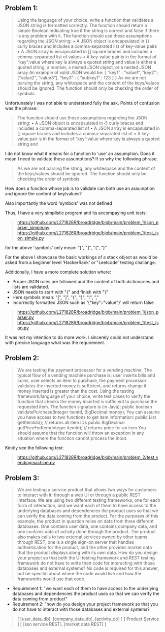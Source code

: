 
## Problem 1: 

> Using the language of your choice, write a function that validates a JSON string is
> formatted correctly. The function should return a simple Boolean indicating true if the string is
> correct and false if there is any problem with it.
> The function should use these assumptions regarding the JSON string:
> • A JSON object is encapsulated in {} curly braces and includes a comma-separated list of
> key-value pairs
> • A JSON array is encapsulated in [] square braces and includes a comma-separated list of
> values
> • A key-value pair is in the format of “key”:value where key is always a quoted string and
> value is either a quoted string, a number, a nested JSON object, or a nested JSON array
> An example of valid JSON would be:
> { “key1” : “value1”, “key2” : [“value2”, “value3”], “key3” : { “subkey1” : 123 } }
> As we are not parsing the string, any whitespace and the content of the keys/values should be
> ignored. The function should only be checking the order of symbols.
> 

Unfortunately I was not able to understand fully the ask. Points of confusion 
was the phrase:

> The function should use these assumptions regarding the JSON string:
> • A JSON object is encapsulated in {} curly braces and includes a comma-separated list of
> • A JSON array is encapsulated in [] square braces and includes a comma-separated list of
> • A key-value pair is in the format of “key”:value where key is always a quoted string and

I do not know what it means for a function to 'use' an assumption.
Does it mean I need to validate these assumptions?
If so why the following phrase:

> As we are not parsing the string, any whitespace and the content of the keys/values should be
> ignored. The function should only be checking the order of symbols.

How does a function whose job is to validate can both use an assumption and ignore
the content of key/values?

Also importantly the word 'symbols' was not defined

Thus, I have a very simplistic program and its accompaying unit tests:

> https://github.com/L271828R/broadridge/blob/main/problem_1/json_parser_simple.py
> https://github.com/L271828R/broadridge/blob/main/problem_1/test_json_simple.py

for the above 'symbols' only mean: "[", "]", "{", "}"

For the above I showcase the basic workings of a stack object as would be asked
from a beginner level 'HackerRank' or "Leetcode' testing challange.


Additionally, I have a more complete solution where:

* Proper JSON rules are followed and the content of both dictionaries and lists are validated.
* JSON needs to start with "{" and finish with "}" 
* Here symbols mean: "[", "]", "{", "}", ":", ","
* Incorrectly formatted JSON such as '{"key"::"value"}' will return false

> https://github.com/L271828R/broadridge/blob/main/problem_1/json_parser.py
> https://github.com/L271828R/broadridge/blob/main/problem_1/test_json.py

It was not my intention to do more work. I sincerely could not understand
with precise language what was the requirement.


## Problem 2: 

> We are testing the payment processor for a vending machine. The typical flow of a
> vending machine purchase is: user inserts bills and coins, user selects an item to purchase, the
> payment processor validates the inserted money is sufficient, and returns change if money
> inserted is greater than the cost.
> Using the testing framework/language of your choice, write test cases to verify the function
> that checks the money inserted is sufficient to purchase the requested item. The function
> signature is (in Java):
> public boolean validatePurchase(Integer itemId, BigDecimal money);
> You can assume you have access to two functions to get item information:
> public List<Integer> getItemIds(); // returns all item IDs
> public BigDecimal getPriceForItem(Integer itemId); // returns price for an item
> You should assume that the function will throw an exception in any situation where the
> function cannot process the input.
> 

Kindly see the following test:

> https://github.com/L271828R/broadridge/blob/main/problem_2/test_vendingmachine.py




## Problem 3:

> We are testing a service product that allows two ways for customers to interact with
> it: through a web UI or through a public REST interface. We are using two different testing
> frameworks, one for each form of interaction, and we want each of them to have access to the
> underlying databases and dependencies the product uses so that we can verify the data coming
> from the product.
> For the purposes of this example, the product in question relies on data from three different
> databases. One contains user data, one contains company data, and one contains data of
> activity done through the product. The product also makes calls to two external services owned
> by other teams through REST, one is a single sign-on server that handles authentication for the
> product, and the other provides market data that the product displays along with its own data.
> How do you design your project so that both the UI testing framework and REST testing
> framework do not have to write their code for interacting with those databases and external
> systems? No code is required for this answer, but be specific about where the code would live
> and how the frameworks would use that code.

* Requirement 1: "we want each of them to have access to the underlying databases and dependencies the product uses so that we can verify the data coming from product"
* Requirement 2: "how do you design your project framework so that you do not have to interact with those databases and external systems?


> [ [user_data_db], [company_data_db], [activity_db] ] 
>                                                        [ Product Service ]
> [ [sso service REST], [market data REST] ] 




